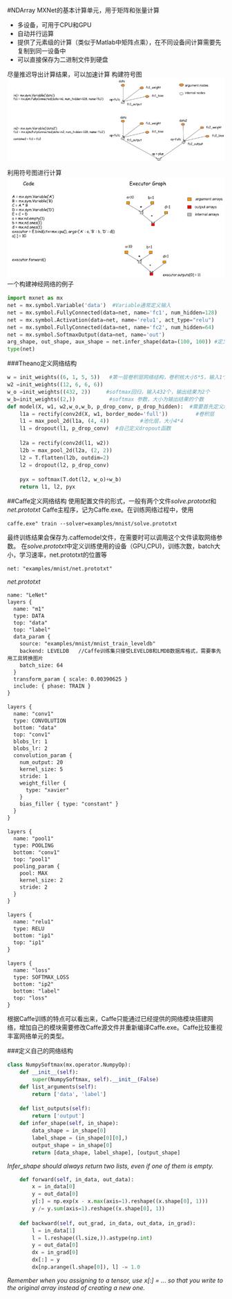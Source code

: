 #NDArray
MXNet的基本计算单元，用于矩阵和张量计算
-	多设备，可用于CPU和GPU
-	自动并行运算
-	提供了元素级的计算（类似于Matlab中矩阵点乘），在不同设备间计算需要先复制到同一设备中
-	可以直接保存为二进制文件到硬盘

尽量推迟导出计算结果，可以加速计算
构建符号图
![例子](.\pic\compose_multi_in.png "构建符号图")

利用符号图进行计算
![compute](.\pic\executor_forward.png)
一个构建神经网络的例子
```python
import mxnet as mx
net = mx.symbol.Variable('data')  #Variable通常定义输入
net = mx.symbol.FullyConnected(data=net, name='fc1', num_hidden=128)
net = mx.symbol.Activation(data=net, name='relu1', act_type="relu")
net = mx.symbol.FullyConnected(data=net, name='fc2', num_hidden=64)
net = mx.symbol.SoftmaxOutput(data=net, name='out')
arg_shape, out_shape, aux_shape = net.infer_shape(data=(100, 100)) #定义输入data为（100,100）的数据结构，由此推断出网络的每层结构类型
type(net)
```


###Theano定义网络结构
```python
w = init_weights((6, 1, 5, 5))   #第一层卷积层网络结构，卷积核大小5*5，输入1个特征图，输出6个
w2 =init_weights((12, 6, 6, 6))
w_o =init_weights((432, 2))     #softmax回归，输入432个，输出结果为2个
w_b=init_weights((2,))           #softmax 参数，大小为输出结果的个数
def model(X, w1, w2,w_o,w_b, p_drop_conv, p_drop_hidden):  #需要首先定义x，w1,w2,w_b,w_o的结构
    l1a = rectify(conv2d(X, w1, border_mode='full'))         #卷积层
    l1 = max_pool_2d(l1a, (4, 4))          #池化层，大小4*4
    l1 = dropout(l1, p_drop_conv)  #自己定义dropout函数

    l2a = rectify(conv2d(l1, w2))
    l2b = max_pool_2d(l2a, (2, 2))
    l2 = T.flatten(l2b, outdim=2)
    l2 = dropout(l2, p_drop_conv)

    pyx = softmax(T.dot(l2, w_o)+w_b)
    return l1, l2, pyx
```
##Caffe定义网络结构
使用配置文件的形式，一般有两个文件*solve.prototxt*和*net.prototxt*
Caffe主程序，记为Caffe.exe。在训练网络过程中，使用

	caffe.exe" train --solver=examples/mnist/solve.prototxt
最终训练结果会保存为.caffemodel文件，在需要时可以调用这个文件读取网络参数。
在*solve.prototxt*中定义训练使用的设备（GPU,CPU)，训练次数，batch大小，学习速率，net.prototxt的位置等

	net: "examples/mnist/net.prototxt"
*net.prototxt*
```
name: "LeNet"
layers {
  name: "m1"
  type: DATA
  top: "data"
  top: "label"
  data_param {
    source: "examples/mnist/mnist_train_leveldb"
    backend: LEVELDB   //Caffe训练集只接受LEVELDB和LMDB数据库格式，需要事先用工具转换图片
    batch_size: 64
  }
  transform_param { scale: 0.00390625 }
  include: { phase: TRAIN }
}

layers {
  name: "conv1"
  type: CONVOLUTION
  bottom: "data"
  top: "conv1"
  blobs_lr: 1
  blobs_lr: 2
  convolution_param {
    num_output: 20
    kernel_size: 5
    stride: 1
    weight_filler {
      type: "xavier"
    }
    bias_filler { type: "constant" }
  }
}

layers {
  name: "pool1"
  type: POOLING
  bottom: "conv1"
  top: "pool1"
  pooling_param {
    pool: MAX
    kernel_size: 2
    stride: 2
  }
}

layers {
  name: "relu1"
  type: RELU
  bottom: "ip1"
  top: "ip1"
}

layers {
  name: "loss"
  type: SOFTMAX_LOSS
  bottom: "ip2"
  bottom: "label"
  top: "loss"
}
```
根据Caffe训练的特点可以看出来，Caffe只能通过已经提供的网络模块搭建网络，增加自己的模块需要修改Caffe源文件并重新编译Caffe.exe。Caffe比较重视丰富网络单元的类型。

###定义自己的网络结构
```python
class NumpySoftmax(mx.operator.NumpyOp):
    def __init__(self):
        super(NumpySoftmax, self).__init__(False)
    def list_arguments(self):
        return ['data', 'label']

    def list_outputs(self):
        return ['output']
    def infer_shape(self, in_shape):
        data_shape = in_shape[0]
        label_shape = (in_shape[0][0],)
        output_shape = in_shape[0]
        return [data_shape, label_shape], [output_shape]
```
*Infer_shape should always return two lists, even if one of them is empty.*
```python
    def forward(self, in_data, out_data):
        x = in_data[0]
        y = out_data[0]
        y[:] = np.exp(x - x.max(axis=1).reshape((x.shape[0], 1)))
        y /= y.sum(axis=1).reshape((x.shape[0], 1))

    def backward(self, out_grad, in_data, out_data, in_grad):
        l = in_data[1]
        l = l.reshape((l.size,)).astype(np.int)
        y = out_data[0]
        dx = in_grad[0]
        dx[:] = y
        dx[np.arange(l.shape[0]), l] -= 1.0
```
*Remember when you assigning to a tensor, use x[:] = ... so that you write to the original array instead of creating a new one.*




